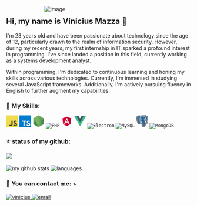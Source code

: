 <img src="https://raw.githubusercontent.com/MicaelliMedeiros/micaellimedeiros/master/image/computer-illustration.png" min-width="400px" max-width="400px" width="400px" align="right" alt="Image">
 
<!-- <img src="https://spotify-github-profile.vercel.app/api/view?uid=viniciu%24mazza2552&cover_image=true&theme=default" min-width="400px" max-width="200px" width="200px" align="right" alt="Image"> -->

## Hi, my name is <strong>Vinicius Mazza </strong>👋
<p align="left"> 
I'm 23 years old and have been passionate about technology since the age of 12, particularly drawn to the realm of information security. However, during my recent years, my first internship in IT sparked a profound interest in programming. I've since landed a position in this field, currently working as a systems development analyst.

Within programming, I'm dedicated to continuous learning and honing my skills across various technologies. Currently, I'm immersed in studying several JavaScript frameworks. Additionally, I'm actively pursuing fluency in English to further augment my capabilities.
</p>

### 🚀 My Skills:
<code><img height="32" src="https://raw.githubusercontent.com/github/explore/80688e429a7d4ef2fca1e82350fe8e3517d3494d/topics/javascript/javascript.png" alt="Javascript"/></code>
<code><img height="32" src="https://raw.githubusercontent.com/github/explore/80688e429a7d4ef2fca1e82350fe8e3517d3494d/topics/typescript/typescript.png" alt="Typescript"/></code>
<code><img height="32" src="https://raw.githubusercontent.com/github/explore/80688e429a7d4ef2fca1e82350fe8e3517d3494d/topics/nodejs/nodejs.png" alt="Nodejs"/></code>
<code><img height="32" src="https://cdn.iconscout.com/icon/free/png-256/php-99-1175127.png" alt="PHP"/></code>
<code><img height="32" src="https://raw.githubusercontent.com/github/explore/80688e429a7d4ef2fca1e82350fe8e3517d3494d/topics/angular/angular.png" alt="Angular"/></code>
<code><img height="32" src="https://raw.githubusercontent.com/github/explore/80688e429a7d4ef2fca1e82350fe8e3517d3494d/topics/vue/vue.png" alt="VueJs"/></code>
<code><img height="32" src="https://cdn.iconscout.com/icon/free/png-256/electronjs-2749260-2284650.png" alt="Electron"/></code>
<code><img height="32" src="https://cdn.iconscout.com/icon/free/png-256/mysql-21-1174941.png" alt="MySQL"/></code>
<code><img height="32" src="https://raw.githubusercontent.com/github/explore/80688e429a7d4ef2fca1e82350fe8e3517d3494d/topics/postgresql/postgresql.png" alt="PostegreSQL"/></code>
<code><img height="32" src="https://cdn.iconscout.com/icon/free/png-256/mongodb-3-1175138.png" alt="MongoDB"/></code>
<br>

### ⭐ status of my github:

<div>
  <p align="left">
    <img src="https://github-profile-trophy.vercel.app/?username=Vinicius-Mazza&column=7&theme=dracula"/>
  </p>
</div>

<div align="left">
  <p align="left">
    <img src="https://github-readme-stats.vercel.app/api?username=Vinicius-Mazza&show_icons=true&theme=dracula" alt="my github stats" width="420"/>&nbsp;<img src="https://github-readme-stats.vercel.app/api/top-langs/?username=Vinicius-Mazza&layout=compact&theme=dracula" alt="languages" height="165">
  </p>
</div>

### 💌 You can contact me: ⤵️

<p align="left">

  <a href="https://linkedin.com/in/vinicius-mazza" target="blank">
    <img align="center" src="https://img.shields.io/badge/-Vinicius%20Mazza-292837?style=flat-square&logo=Linkedin&logoColor=white&link=https://www.linkedin.com/in/vinicius-mazza/" alt="vinicius" />
  </a>
  <a href="mailto:vinicius-mazza@protonmail.com" target="blank">
    <img align="center" src="https://img.shields.io/badge/-vinicius--mazza@protonmail.com-292837?style=flat-square&logo=Protonmail&logoColor=white" alt="email" />
  </a>
</p>
